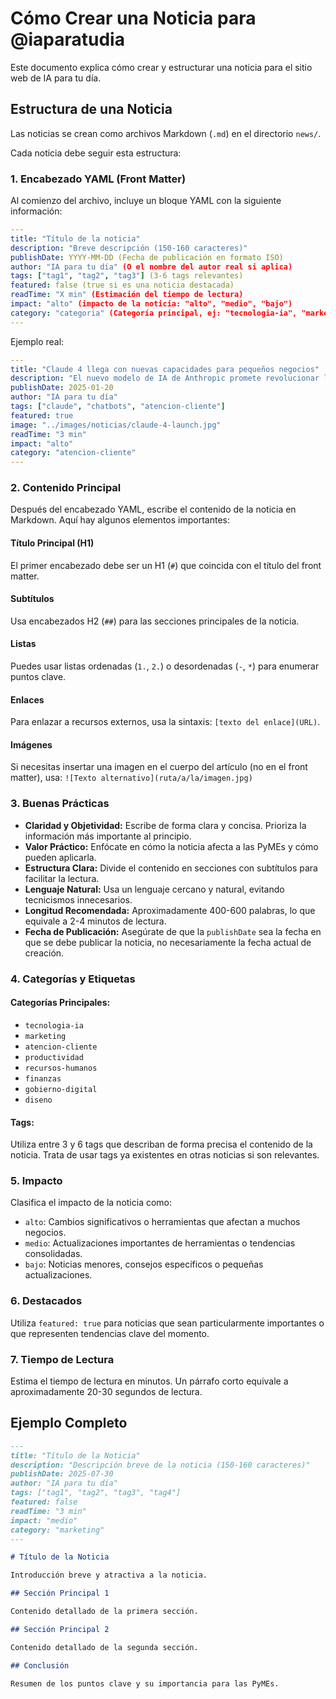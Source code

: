 # Cómo Crear una Noticia para @iaparatudia

Este documento explica cómo crear y estructurar una noticia para el sitio web de IA para tu día.

## Estructura de una Noticia

Las noticias se crean como archivos Markdown (`.md`) en el directorio `news/`.

Cada noticia debe seguir esta estructura:

### 1. Encabezado YAML (Front Matter)

Al comienzo del archivo, incluye un bloque YAML con la siguiente información:

```yaml
---
title: "Título de la noticia"
description: "Breve descripción (150-160 caracteres)"
publishDate: YYYY-MM-DD (Fecha de publicación en formato ISO)
author: "IA para tu día" (O el nombre del autor real si aplica)
tags: ["tag1", "tag2", "tag3"] (3-6 tags relevantes)
featured: false (true si es una noticia destacada)
readTime: "X min" (Estimación del tiempo de lectura)
impact: "alto" (impacto de la noticia: "alto", "medio", "bajo")
category: "categoria" (Categoría principal, ej: "tecnologia-ia", "marketing", "atencion-cliente")
---
```

Ejemplo real:

```yaml
---
title: "Claude 4 llega con nuevas capacidades para pequeños negocios"
description: "El nuevo modelo de IA de Anthropic promete revolucionar la atención al cliente"
publishDate: 2025-01-20
author: "IA para tu día"
tags: ["claude", "chatbots", "atencion-cliente"]
featured: true
image: "../images/noticias/claude-4-launch.jpg"
readTime: "3 min"
impact: "alto"
category: "atencion-cliente"
---
```

### 2. Contenido Principal

Después del encabezado YAML, escribe el contenido de la noticia en Markdown. Aquí hay algunos elementos importantes:

#### Título Principal (H1)
El primer encabezado debe ser un H1 (`#`) que coincida con el título del front matter.

#### Subtítulos
Usa encabezados H2 (`##`) para las secciones principales de la noticia.

#### Listas
Puedes usar listas ordenadas (`1.`, `2.`) o desordenadas (`-`, `*`) para enumerar puntos clave.

#### Enlaces
Para enlazar a recursos externos, usa la sintaxis: `[texto del enlace](URL)`.

#### Imágenes
Si necesitas insertar una imagen en el cuerpo del artículo (no en el front matter), usa:
`![Texto alternativo](ruta/a/la/imagen.jpg)`

### 3. Buenas Prácticas

- **Claridad y Objetividad:** Escribe de forma clara y concisa. Prioriza la información más importante al principio.
- **Valor Práctico:** Enfócate en cómo la noticia afecta a las PyMEs y cómo pueden aplicarla.
- **Estructura Clara:** Divide el contenido en secciones con subtítulos para facilitar la lectura.
- **Lenguaje Natural:** Usa un lenguaje cercano y natural, evitando tecnicismos innecesarios.
- **Longitud Recomendada:** Aproximadamente 400-600 palabras, lo que equivale a 2-4 minutos de lectura.
- **Fecha de Publicación:** Asegúrate de que la `publishDate` sea la fecha en que se debe publicar la noticia, no necesariamente la fecha actual de creación.

### 4. Categorías y Etiquetas

#### Categorías Principales:
- `tecnologia-ia`
- `marketing`
- `atencion-cliente`
- `productividad`
- `recursos-humanos`
- `finanzas`
- `gobierno-digital`
- `diseno`

#### Tags:
Utiliza entre 3 y 6 tags que describan de forma precisa el contenido de la noticia. Trata de usar tags ya existentes en otras noticias si son relevantes.

### 5. Impacto

Clasifica el impacto de la noticia como:
- `alto`: Cambios significativos o herramientas que afectan a muchos negocios.
- `medio`: Actualizaciones importantes de herramientas o tendencias consolidadas.
- `bajo`: Noticias menores, consejos específicos o pequeñas actualizaciones.

### 6. Destacados

Utiliza `featured: true` para noticias que sean particularmente importantes o que representen tendencias clave del momento.

### 7. Tiempo de Lectura

Estima el tiempo de lectura en minutos. Un párrafo corto equivale a aproximadamente 20-30 segundos de lectura.

## Ejemplo Completo

```markdown
---
title: "Título de la Noticia"
description: "Descripción breve de la noticia (150-160 caracteres)"
publishDate: 2025-07-30
author: "IA para tu día"
tags: ["tag1", "tag2", "tag3", "tag4"]
featured: false
readTime: "3 min"
impact: "medio"
category: "marketing"
---

# Título de la Noticia

Introducción breve y atractiva a la noticia.

## Sección Principal 1

Contenido detallado de la primera sección.

## Sección Principal 2

Contenido detallado de la segunda sección.

## Conclusión

Resumen de los puntos clave y su importancia para las PyMEs.
```